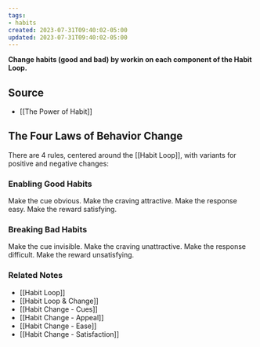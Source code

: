 ```yaml
---
tags:
- habits
created: 2023-07-31T09:40:02-05:00
updated: 2023-07-31T09:40:02-05:00
---
```

**Change habits (good and bad) by workin on each component of the Habit Loop.**

## Source
- [[The Power of Habit]]

## The Four Laws of Behavior Change

There are 4 rules, centered around the [[Habit Loop]], with variants for positive and negative changes:

### Enabling Good Habits

Make the cue obvious. 
Make the craving attractive. 
Make the response easy. 
Make the reward satisfying.

### Breaking Bad Habits

Make the cue invisible. 
Make the craving unattractive. 
Make the response difficult. 
Make the reward unsatisfying.

### Related Notes
- [[Habit Loop]]
- [[Habit Loop & Change]]
- [[Habit Change - Cues]]
- [[Habit Change - Appeal]]
- [[Habit Change - Ease]]
- [[Habit Change - Satisfaction]]
